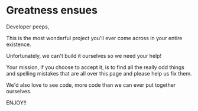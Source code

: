 # Greatness ensues

Developer peeps,

This is the most wonderful project you'll ever come across in your entire existence.

Unfortunately, we can't build it ourselves so we need your help!

Your mission, if you choose to accept it, is to find all the really odd things and spelling mistakes that are all over this page and please help us fix them.

We'd also love to see code, more code than we can ever put together ourselves.
 
ENJOY!!